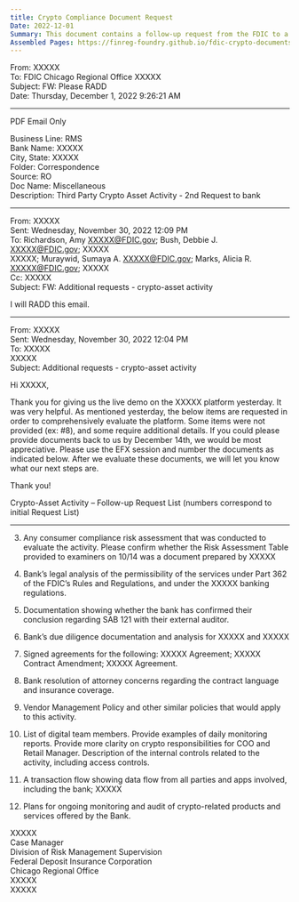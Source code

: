 ```yaml
---
title: Crypto Compliance Document Request
Date: 2022-12-01
Summary: This document contains a follow-up request from the FDIC to a bank regarding crypto-asset activities. The FDIC is requesting additional information after receiving a live demo of the bank's platform. The request includes 11 specific items the bank needs to provide by December 14, including consumer compliance risk assessment, legal analysis of permissibility under Part 362 of FDIC Rules and Regulations, documentation regarding SAB 121 confirmation with external auditors, due diligence documentation, signed agreements, resolution of attorney concerns, vendor management policies, information about digital team members and internal controls, transaction flow data, and plans for ongoing monitoring and audit of crypto-related products and services. The FDIC indicates they will evaluate these documents before determining next steps. (AI-generated)
Assembled Pages: https://finreg-foundry.github.io/fdic-crypto-documents//assets/assembled_pages/document_42347.pdf
---
```

From: XXXXX  
To: FDIC Chicago Regional Office XXXXX  
Subject: FW: Please RADD  
Date: Thursday, December 1, 2022 9:26:21 AM  

---

PDF Email Only

Business Line: RMS  
Bank Name: XXXXX  
City, State: XXXXX  
Folder: Correspondence  
Source: RO  
Doc Name: Miscellaneous  
Description: Third Party Crypto Asset Activity - 2nd Request to bank  

---

From: XXXXX  
Sent: Wednesday, November 30, 2022 12:09 PM  
To: Richardson, Amy <XXXXX@FDIC.gov>; Bush, Debbie J. <XXXXX@FDIC.gov>; XXXXX  
XXXXX; Muraywid, Sumaya A. <XXXXX@FDIC.gov>; Marks, Alicia R. <XXXXX@FDIC.gov>; XXXXX  
Cc: XXXXX  
Subject: FW: Additional requests - crypto-asset activity  

I will RADD this email.

---

From: XXXXX  
Sent: Wednesday, November 30, 2022 12:04 PM  
To: XXXXX  
XXXXX  
Subject: Additional requests - crypto-asset activity  

Hi XXXXX,

Thank you for giving us the live demo on the XXXXX platform yesterday. It was very helpful. As mentioned yesterday, the below items are requested in order to comprehensively evaluate the platform. Some items were not provided (ex: #8), and some require additional details. If you could please provide documents back to us by December 14th, we would be most appreciative. Please use the EFX session and number the documents as indicated below. After we evaluate these documents, we will let you know what our next steps are.

Thank you!

Crypto-Asset Activity – Follow-up Request List (numbers correspond to initial Request List)

---

3. Any consumer compliance risk assessment that was conducted to evaluate the activity. Please confirm whether the Risk Assessment Table provided to examiners on 10/14 was a document prepared by XXXXX

5. Bank’s legal analysis of the permissibility of the services under Part 362 of the FDIC’s Rules and Regulations, and under the XXXXX banking regulations.

6. Documentation showing whether the bank has confirmed their conclusion regarding SAB 121 with their external auditor.

7. Bank’s due diligence documentation and analysis for XXXXX and XXXXX

8. Signed agreements for the following: XXXXX Agreement; XXXXX Contract Amendment; XXXXX Agreement.

10. Bank resolution of attorney concerns regarding the contract language and insurance coverage.

11. Vendor Management Policy and other similar policies that would apply to this activity.

12. List of digital team members. Provide examples of daily monitoring reports. Provide more clarity on crypto responsibilities for COO and Retail Manager. Description of the internal controls related to the activity, including access controls.

18. A transaction flow showing data flow from all parties and apps involved, including the bank; XXXXX

24. Plans for ongoing monitoring and audit of crypto-related products and services offered by the Bank.

XXXXX  
Case Manager  
Division of Risk Management Supervision  
Federal Deposit Insurance Corporation  
Chicago Regional Office  
XXXXX  
XXXXX